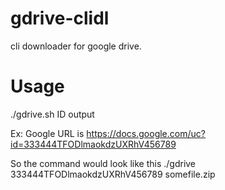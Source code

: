 # gdrive-clidl
cli downloader for google drive.

# Usage
./gdrive.sh ID output

Ex:
Google URL is https://docs.google.com/uc?id=333444TFODlmaokdzUXRhV456789

So the command would look like this ./gdrive 333444TFODlmaokdzUXRhV456789 somefile.zip
